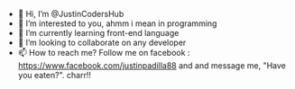 - 👋 Hi, I’m @JustinCodersHub
- 👀 I’m interested to you, ahmm i mean in programming
- 🌱 I’m currently learning front-end language
- 💞️ I’m looking to collaborate on any developer
- 📫 How to reach me? Follow me on facebook : https://www.facebook.com/justinpadilla88 and
     and message me, "Have you eaten?". charr!!

<!---
JustinCodersHub/JustinCodersHub is a ✨ special ✨ repository because its `README.md` (this file) appears on your GitHub profile.
You can click the Preview link to take a look at your changes.
--->

